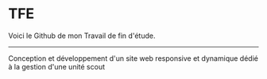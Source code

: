 # TFE
Voici le Github de mon Travail de fin d'étude.<hr>
Conception et développement d'un site web responsive et dynamique dédié à la gestion d'une unité scout

